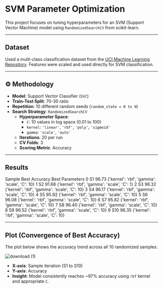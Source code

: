 # SVM Parameter Optimization

This project focuses on tuning hyperparameters for an SVM (Support Vector Machine) model using `RandomizedSearchCV` from scikit-learn. 

---

## Dataset

Used a multi-class classification dataset from the [UCI Machine Learning Repository](https://archive.ics.uci.edu/). Features were scaled and used directly for SVM classification.

---

## ⚙️ Methodology

- **Model**: Support Vector Classifier (`SVC`)
- **Train-Test Split**: 70-30 ratio
- **Repetition**: 10 different random seeds (`random_state = 0 to 9`)
- **Search Strategy**: `RandomizedSearchCV`
  - **Hyperparameter Space**:
    - `C`: 10 values in log space (0.01 to 100)
    - `kernel`: `'linear'`, `'rbf'`, `'poly'`, `'sigmoid'`
    - `gamma`: `'scale'`, `'auto'`
  - **Iterations**: 20 per run
  - **CV Folds**: 3
  - **Scoring Metric**: Accuracy

---

## Results

  Sample  Best Accuracy                               Best Parameters
0     S1          96.73  {'kernel': 'rbf', 'gamma': 'scale', 'C': 10}
1     S2          91.68   {'kernel': 'rbf', 'gamma': 'scale', 'C': 1}
2     S3          96.32  {'kernel': 'rbf', 'gamma': 'scale', 'C': 10}
3     S4          96.17  {'kernel': 'rbf', 'gamma': 'scale', 'C': 10}
4     S5          95.92  {'kernel': 'rbf', 'gamma': 'scale', 'C': 10}
5     S6          96.08  {'kernel': 'rbf', 'gamma': 'scale', 'C': 10}
6     S7          95.82  {'kernel': 'rbf', 'gamma': 'scale', 'C': 10}
7     S8          96.40  {'kernel': 'rbf', 'gamma': 'scale', 'C': 10}
8     S9          96.52  {'kernel': 'rbf', 'gamma': 'scale', 'C': 10}
9    S10          96.35  {'kernel': 'rbf', 'gamma': 'scale', 'C': 10}


---

## Plot (Convergence of Best Accuracy)

The plot below shows the accuracy trend across all 10 randomized samples.

![download (1)](https://github.com/user-attachments/assets/3ee5fa83-4e02-4587-8c5a-e22e17b51f0f)


- **X-axis**: Sample iteration (S1 to S10)
- **Y-axis**: Accuracy
- **Insight**: Model consistently reaches ~97% accuracy using `rbf` kernel and appropriate `C`.


